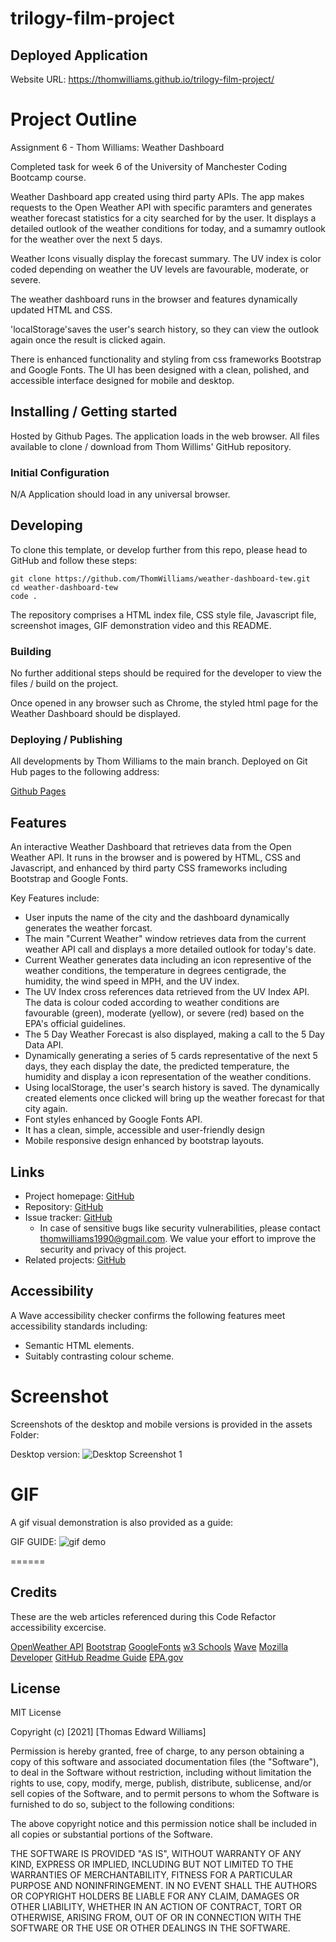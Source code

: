 # trilogy-film-project


## Deployed Application

Website URL: <a href="https://thomwilliams.github.io/trilogy-film-project/">https://thomwilliams.github.io/trilogy-film-project/</a>


# Project Outline

Assignment 6 - Thom Williams: Weather Dashboard

Completed task for week 6 of the University of Manchester Coding Bootcamp course.

Weather Dashboard app created using third party APIs. The app makes requests to the Open Weather API with specific paramters and generates weather forecast statistics for a city searched for by the user. It displays a detailed outlook of the weather conditions for today, and a sumamry outlook for the weather over the next 5 days.

Weather Icons visually display the forecast summary. The UV index is color coded depending on weather the UV levels are favourable, moderate, or severe.

The weather dashboard runs in the browser and features dynamically updated HTML and CSS.

'localStorage'saves the user's search history, so they can view the outlook again once the result is clicked again. 

There is enhanced functionality and styling from css frameworks Bootstrap and Google Fonts. The UI has been designed with a clean, polished, and accessible interface designed for mobile and desktop. 


## Installing / Getting started

Hosted by Github Pages. The application loads in the web browser. All files available to clone / download from Thom Willims' GitHub repository. 

### Initial Configuration

N/A Application should load in any universal browser.

## Developing

To clone this template, or develop further from this repo, please head to GitHub and follow these steps:

```shell
git clone https://github.com/ThomWilliams/weather-dashboard-tew.git
cd weather-dashboard-tew
code .
```

The repository comprises a HTML index file, CSS style file, Javascript file, screenshot images, GIF demonstration video and this README. 

### Building

No further additional steps should be required for the developer to view the files / build on the project.

Once opened in any browser such as Chrome, the styled html page for the Weather Dashboard should be displayed. 

### Deploying / Publishing

All developments by Thom Williams to the main branch. Deployed on Git Hub pages to the following address: 

[Github Pages](https://thomwilliams.github.io/weather-dashboard-tew/)


## Features

An interactive Weather Dashboard that retrieves data from the Open Weather API. It runs in the browser and is powered by HTML, CSS and Javascript, and enhanced by third party CSS frameworks including Bootstrap and Google Fonts.

Key Features include: 

* User inputs the name of the city and the dashboard dynamically generates the weather forcast.
* The main "Current Weather" window retrieves data from the current weather API call and displays a more detailed outlook for today's date. 
* Current Weather generates data including an icon representive of the weather conditions, the temperature in degrees centigrade, the humidity, the wind speed in MPH, and the UV index. 
* The UV Index cross references data retrieved from the UV Index API. The data is colour coded according to weather conditions are favourable (green), moderate (yellow), or severe (red) based on the EPA's official guidelines.  
* The 5 Day Weather Forecast is also displayed, making a call to the 5 Day Data API. 
* Dynamically generating a series of 5 cards representative of the next 5 days, they each display the date, the predicted temperature, the humidity and display a icon representation of the weather conditions.
* Using localStorage, the user's search history is saved. The dynamically created elements once clicked will bring up the weather forecast for that city again.
* Font styles enhanced by Google Fonts API.
* It has a clean, simple, accessible and user-friendly design 
* Mobile responsive design enhanced by bootstrap layouts.

## Links

- Project homepage: [GitHub](https://thomwilliams.github.io/weather-dashboard-tew/)
- Repository: [GitHub](https://github.com/ThomWilliams/weather-dashboard-tew)
- Issue tracker: [GitHub](https://github.com/ThomWilliams/weather-dashboard-tew/issues)
  - In case of sensitive bugs like security vulnerabilities, please contact thomwilliams1990@gmail.com. We value your effort to improve the security and privacy of this project.
- Related projects: [GitHub](https://github.com/ThomWilliams)


## Accessibility

A Wave accessibility checker confirms the following features meet accessibility standards including:

* Semantic HTML elements.
* Suitably contrasting colour scheme.

# Screenshot

Screenshots of the desktop and mobile versions is provided in the assets Folder: 

Desktop version: ![Desktop Screenshot 1](Assets/weather-dashboard.png)



# GIF

A gif visual demonstration is also provided as a guide:

GIF GUIDE: ![gif demo](Assets/weather-dashboard-gif.gif)


======
## Credits

These are the web articles referenced during this Code Refactor accessibility excercise. 

[OpenWeather API](https://openweathermap.org/api)
[Bootstrap](https://getbootstrap.com/)
[GoogleFonts](https://fonts.google.com/)
[w3 Schools](https://www.w3schools.com/javascript)
[Wave](https://wave.webaim.org/)
[Mozilla Developer](https://developer.mozilla.org/)
[GitHub Readme Guide](https://github.com/jehna/readme-best-practices)
[EPA.gov](https://19january2017snapshot.epa.gov/sunsafety/uv-index-scale-1_.https://www.epa.gov/sunsafety-uv-index-scale-0#:~:text=3%20to%207%3A%20Moderate%20to,%2Dbrimmed%20hat%2C%20and%20sunglasses)



## License

MIT License

Copyright (c) [2021] [Thomas Edward Williams]

Permission is hereby granted, free of charge, to any person obtaining a copy
of this software and associated documentation files (the "Software"), to deal
in the Software without restriction, including without limitation the rights
to use, copy, modify, merge, publish, distribute, sublicense, and/or sell
copies of the Software, and to permit persons to whom the Software is
furnished to do so, subject to the following conditions:

The above copyright notice and this permission notice shall be included in all
copies or substantial portions of the Software.

THE SOFTWARE IS PROVIDED "AS IS", WITHOUT WARRANTY OF ANY KIND, EXPRESS OR
IMPLIED, INCLUDING BUT NOT LIMITED TO THE WARRANTIES OF MERCHANTABILITY,
FITNESS FOR A PARTICULAR PURPOSE AND NONINFRINGEMENT. IN NO EVENT SHALL THE
AUTHORS OR COPYRIGHT HOLDERS BE LIABLE FOR ANY CLAIM, DAMAGES OR OTHER
LIABILITY, WHETHER IN AN ACTION OF CONTRACT, TORT OR OTHERWISE, ARISING FROM,
OUT OF OR IN CONNECTION WITH THE SOFTWARE OR THE USE OR OTHER DEALINGS IN THE
SOFTWARE.
